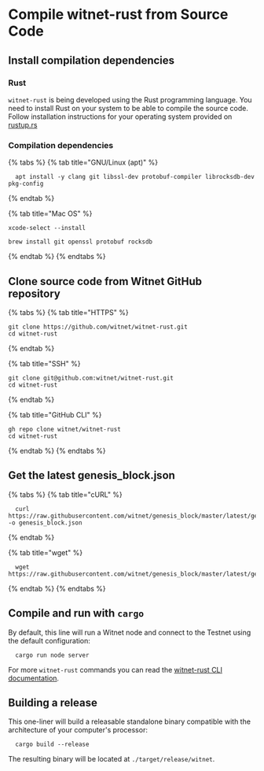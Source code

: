 # Compile witnet-rust from Source Code

## Install compilation dependencies

### Rust

`witnet-rust` is being developed using the Rust programming language. You need to install Rust on your system to be able to compile the source code. Follow installation instructions for your operating system provided on [rustup.rs](https://rustup.rs)

### Compilation dependencies

{% tabs %}
{% tab title="GNU/Linux (apt)" %}
```
  apt install -y clang git libssl-dev protobuf-compiler librocksdb-dev pkg-config
```
{% endtab %}

{% tab title="Mac OS" %}
```
xcode-select --install

brew install git openssl protobuf rocksdb
```
{% endtab %}
{% endtabs %}

## Clone source code from Witnet GitHub repository

{% tabs %}
{% tab title="HTTPS" %}
```
git clone https://github.com/witnet/witnet-rust.git
cd witnet-rust
```
{% endtab %}

{% tab title="SSH" %}
```
git clone git@github.com:witnet/witnet-rust.git
cd witnet-rust
```
{% endtab %}

{% tab title="GitHub CLI" %}
```
gh repo clone witnet/witnet-rust
cd witnet-rust
```
{% endtab %}
{% endtabs %}

## Get the latest genesis\_block.json

{% tabs %}
{% tab title="cURL" %}
```
  curl https://raw.githubusercontent.com/witnet/genesis_block/master/latest/genesis_block.json -o genesis_block.json
```
{% endtab %}

{% tab title="wget" %}
```
  wget https://raw.githubusercontent.com/witnet/genesis_block/master/latest/genesis_block.json
```
{% endtab %}
{% endtabs %}

## Compile and run with `cargo`

By default, this line will run a Witnet node and connect to the Testnet using the default configuration:

```
  cargo run node server
```

For more `witnet-rust` commands you can read the [witnet-rust CLI documentation](../node-operators/cli/).

## Building a release

This one-liner will build a releasable standalone binary compatible with the architecture of your computer's processor:

```
  cargo build --release
```

The resulting binary will be located at `./target/release/witnet`.
